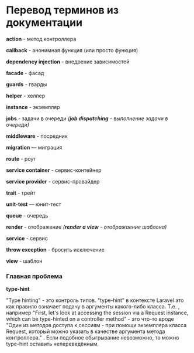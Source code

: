 # Перевод терминов из документации

**action** - метод контроллера

**callback** - анонимная функция (или просто функция)

**dependency injection** - внедрение зависимостей

**facade** - фасад

**guards** - гварды

**helper** - хелпер

**instance** - экземпляр

**jobs** - задачи в очереди _(**job dispatching** - выполнение задачи в очереди)_

**middleware** - посредник 

**migration** — миграция

**route** - роут

**service container** - сервис-контейнер

**service provider** - сервис-провайдер

**trait** - трейт

**unit-test** — юнит-тест

**queue** - очередь

**render** - отображение _(**render a view** - отображаение шаблона)_

**service** - сервис

**throw exception** - бросить исключение

**view** - шаблон

### Главная проблема

**type-hint**

"Type hinting" - это контроль типов. "type-hint" в контексте Laravel это как правило означает подачу в аргументы какого-либо класса. Т.е. , например "First, let's look at accessing the session via a Request instance, which can be type-hinted on a controller method" - это что-то вроде "Один из методов доступа к сессиям - при помощи экземпляра класса Request, который можно указать в качестве аргумента метода контроллера." . Если подобное обыгрывание невозможно, то можно type-hint оставить непереведённым.
